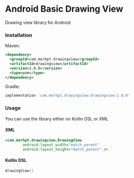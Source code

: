 # Android Basic Drawing View  

Drawing view library for Android  

### Installation  
  
Maven:
```xml
<dependency>
  <groupId>com.morhpt.drawingview</groupId>
  <artifactId>drawingview</artifactId>
  <version>1.0.0</version>
  <type>pom</type>
</dependency>
```

Gradle:
```gradle
implementation 'com.morhpt.drawingview:drawingview:1.0.0'
```

### Usage

You can use the library either on Kotlin DSL or XML

#### XML

```xml
<com.morhpt.drawingview.DrawingView
        android:layout_width="match_parent"
        android:layout_height="match_parent" />
```

#### Kotlin DSL

```kotlin
drawingView()
```